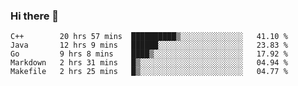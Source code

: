 ### Hi there 👋

<!--
**yeya24/yeya24** is a ✨ _special_ ✨ repository because its `README.md` (this file) appears on your GitHub profile.

Here are some ideas to get you started:

- 🔭 I’m currently working on ...
- 🌱 I’m currently learning ...
- 👯 I’m looking to collaborate on ...
- 🤔 I’m looking for help with ...
- 💬 Ask me about ...
- 📫 How to reach me: ...
- 😄 Pronouns: ...
- ⚡ Fun fact: ...
-->

<!--START_SECTION:waka-->
```text
C++        20 hrs 57 mins  ██████████▒░░░░░░░░░░░░░░   41.10 % 
Java       12 hrs 9 mins   ██████░░░░░░░░░░░░░░░░░░░   23.83 % 
Go         9 hrs 8 mins    ████▒░░░░░░░░░░░░░░░░░░░░   17.92 % 
Markdown   2 hrs 31 mins   █▒░░░░░░░░░░░░░░░░░░░░░░░   04.94 % 
Makefile   2 hrs 25 mins   █▒░░░░░░░░░░░░░░░░░░░░░░░   04.77 % 
```
<!--END_SECTION:waka-->
